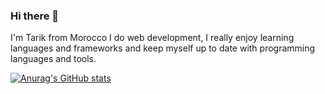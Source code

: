 ### Hi there 👋

I'm Tarik from Morocco I do web development, I really enjoy learning languages and frameworks and keep myself up to date with programming languages and tools.

[![Anurag's GitHub stats](https://github-readme-stats.vercel.app/api?username=Benlahbib-Tarik)](https://github.com/anuraghazra/github-readme-stats)
